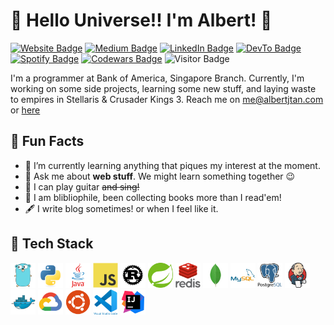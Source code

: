 # 🌌 Hello Universe!! I'm Albert! 👋

<p>
  <a href="https://albertjtan.com"><img src="https://img.shields.io/badge/-albertjtan.com-808080?style=flat-square&amp;labelColor=42F5D4&amp;logo=google-chrome&amp;logoColor=fff&amp;link=https://albertjtan.com" alt="Website Badge"></a>
  <a href="https://medium.com/@albertjtan"><img src="https://img.shields.io/badge/-@albertjtan-808080?style=flat-square&amp;labelColor=14c767&amp;logo=Medium&amp;link=https://medium.com/@serbis" alt="Medium Badge"></a>
  <a href="https://www.linkedin.com/in/albertjt/"><img src="https://img.shields.io/badge/-@albertjt-808080?style=flat-square&amp;labelColor=0077B5&amp;logo=LinkedIn&amp;link=https://www.linkedin.com/in/albertjtan/" alt="LinkedIn Badge"></a>
  <a href="https://dev.to/albertjt"><img src="https://img.shields.io/badge/-@albertjt-808080?style=flat-square&amp;labelColor=0A0A0A&amp;logo=dev.to&amp;link=https://dev.to/spiderpig86" alt="DevTo Badge"></a>
  <a href="https://open.spotify.com/user/albertjtan?si=aqKOpBpcRNS8iwimko2mGA"><img src="https://img.shields.io/badge/-@albertjtan-808080?style=flat-square&amp;labelColor=1DB954&amp;logo=Spotify&amp;logoColor=fff&amp;link=https://open.spotify.com/user/1235099575" alt="Spotify Badge"></a>
  <a href="https://www.codewars.com/users/Bilbatez"><img src="https://img.shields.io/badge/-@Bilbatez-808080?style=flat-square&amp;labelColor=B1361E&amp;logo=Codewars&amp;logoColor=fff&amp;link=https://www.codewars.com/users/Bilbatez" alt="Codewars Badge"></a>
  <img src="https://visitor-badge.glitch.me/badge?page_id=bilbatez.bilbatez" alt="Visitor Badge">
</p>


I'm a programmer at Bank of America, Singapore Branch. Currently, I'm working on some side projects, learning some new stuff, and laying waste to empires in Stellaris & Crusader Kings 3. Reach me on [me@albertjtan.com](mailto:me@albertjtan.com) or [here](https://github.com/bilbatez/bilbatez/issues)

## 🤡 Fun Facts
- 🤔 I’m currently learning anything that piques my interest at the moment.
- 💬 Ask me about **web stuff**. We might learn something together 😉
- 🎸 I can play guitar ~~and sing!~~
- 📖 I am blibliophile, been collecting books more than I read'em!
- 🖋️ I write blog sometimes! or when I feel like it.

## 🧰 Tech Stack
<p align="left">
<img src="https://raw.githubusercontent.com/devicons/devicon/master/icons/go/go-original.svg" alt="go" width="40" height="40" />
<img src="https://raw.githubusercontent.com/devicons/devicon/master/icons/python/python-original.svg" alt="python" width="40" height="40" />
<img src="https://raw.githubusercontent.com/devicons/devicon/master/icons/java/java-original-wordmark.svg" alt="java" width="40" height="40" />
<img src="https://raw.githubusercontent.com/devicons/devicon/master/icons/javascript/javascript-original.svg" alt="javascript" width="40" height="40" />
<img src="https://raw.githubusercontent.com/devicons/devicon/master/icons/rust/rust-plain.svg" alt="rust" width="40" height="40" />
<img src="https://raw.githubusercontent.com/devicons/devicon/master/icons/spring/spring-original.svg" alt="spring" width="40" height="40" />
<img src="https://raw.githubusercontent.com/devicons/devicon/master/icons/redis/redis-original-wordmark.svg" alt="redis" width="40" height="40" />
<img src="https://raw.githubusercontent.com/devicons/devicon/master/icons/mongodb/mongodb-original.svg" alt="mongodb" width="40" height="40" />
<img src="https://raw.githubusercontent.com/devicons/devicon/master/icons/mysql/mysql-original-wordmark.svg" alt="mysql" width="40" height="40" />
<img src="https://raw.githubusercontent.com/devicons/devicon/master/icons/postgresql/postgresql-original-wordmark.svg" alt="postgresql" width="40" height="40" />
<img src="https://raw.githubusercontent.com/devicons/devicon/master/icons/jenkins/jenkins-original.svg" alt="docker" width="40" height="40" />
<img src="https://raw.githubusercontent.com/devicons/devicon/master/icons/docker/docker-original.svg" alt="docker" width="40" height="40" />
<img src="https://raw.githubusercontent.com/devicons/devicon/master/icons/googlecloud/googlecloud-original.svg" alt="googlecloud" width="40" height="40" />
<img src="https://raw.githubusercontent.com/devicons/devicon/master/icons/ubuntu/ubuntu-plain.svg" alt="ubuntu" width="40" height="40" />
<img src="https://raw.githubusercontent.com/devicons/devicon/master/icons/vscode/vscode-original-wordmark.svg" alt="vscode" width="40" height="40" />
<img src="https://raw.githubusercontent.com/devicons/devicon/master/icons/intellij/intellij-original.svg" alt="intellij idea" width="40" height="40" />
</p>
